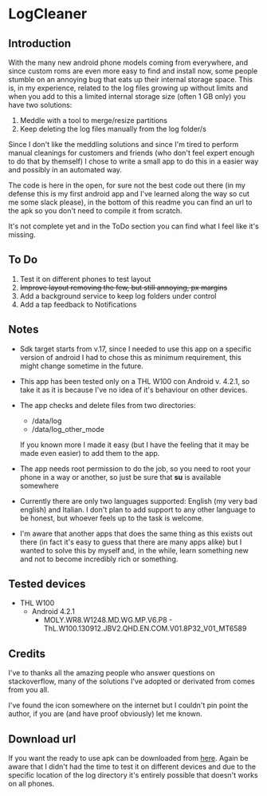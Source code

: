 # LogCleaner

## Introduction
With the many new android phone models coming from everywhere, and since custom roms are even more easy to find and install now, some people stumble on an annoying bug that eats up their internal storage space. 
This is, in my experience, related to the log files growing up without limits and when you add to this a limited internal storage size (often 1 GB only) you have two solutions:
  1. Meddle with a tool to merge/resize partitions
  2. Keep deleting the log files manually from the log folder/s
  
Since I don't like the meddling solutions and since I'm tired to perform manual cleanings for customers and friends (who don't feel expert enough to do that by themself) I chose to write a small app to do this in a easier way and possibly in an automated way.

The code is here in the open, for sure not the best code out there (in my defense this is my first android app and I've learned along the way so cut me some slack please), in the bottom of this readme you can find an url to the apk so you don't need to compile it from scratch.

It's not complete yet and in the ToDo section you can find what I feel like it's missing.

## To Do
1. Test it on different phones to test layout
2. ~~Improve layout removing the few, but still annoying, px margins~~
3. Add a background service to keep log folders under control
4. Add a tap feedback to Notifications

## Notes
- Sdk target starts from v.17, since I needed to use this app on a specific version of android I had to chose this as minimum requirement, this might change sometime in the future. 

- This app has been tested only on a THL W100 con Android v. 4.2.1, so take it as it is because I've no idea of it's behaviour on other devices. 

- The app checks and delete files from two directories:
  * /data/log
  * /data/log_other_mode
  
  If you known more I made it easy (but I have the feeling that it may be made even easier) to add them to the app.
  
- The app needs root permission to do the job, so you need to root your phone in a way or another, so just be sure that **su** is available somewhere

- Currently there are only two languages supported: English (my very bad english) and Italian. I don't plan to add support to any other language to be honest, but whoever feels up to the task is welcome.

- I'm aware that another apps that does the same thing as this exists out there (in fact it's easy to guess that there are many apps alike) but I wanted to solve this by myself and, in the while, learn something new and not to become incredibly rich or something.

## Tested devices 
- THL W100
  * Android 4.2.1 
    * MOLY.WR8.W1248.MD.WG.MP.V6.P8 - ThL.W100.130912.JBV2.QHD.EN.COM.V01.8P32_V01_MT6589

## Credits
I've to thanks all the amazing people who answer questions on stackoverflow, many of the solutions I've adopted or derivated from comes from you all.

I've found the icon somewhere on the internet but I couldn't pin point the author, if you are (and have proof obviously) let me known.

## Download url
If you want the ready to use apk can be downloaded from [here](http://apk.repository.northernlights.io).
Again be aware that I didn't had the time to test it on different devices and due to the specific location of the log directory it's entirely possible that doesn't works on all phones.
